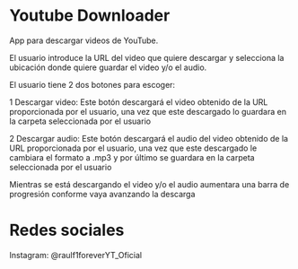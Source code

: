 # Youtube Downloader
App para descargar videos de YouTube.

El usuario introduce la URL del video que quiere descargar y selecciona la ubicación donde quiere guardar el video y/o 
el audio.

El usuario tiene 2 dos botones para escoger:

1 Descargar video: Este botón descargará el video obtenido de la URL proporcionada por el usuario, una vez que este 
descargado lo guardara en la carpeta seleccionada por el usuario

2 Descargar audio: Este botón descargará el audio del video obtenido de la URL proporcionada por el usuario, una vez que 
este descargado le cambiara el formato a .mp3 y por último se guardara en la carpeta 
seleccionada por el usuario

Mientras se está descargando el video y/o el audio aumentara una barra de progresión conforme vaya avanzando 
la descarga
# Redes sociales
Instagram: @raulf1foreverYT_Oficial
